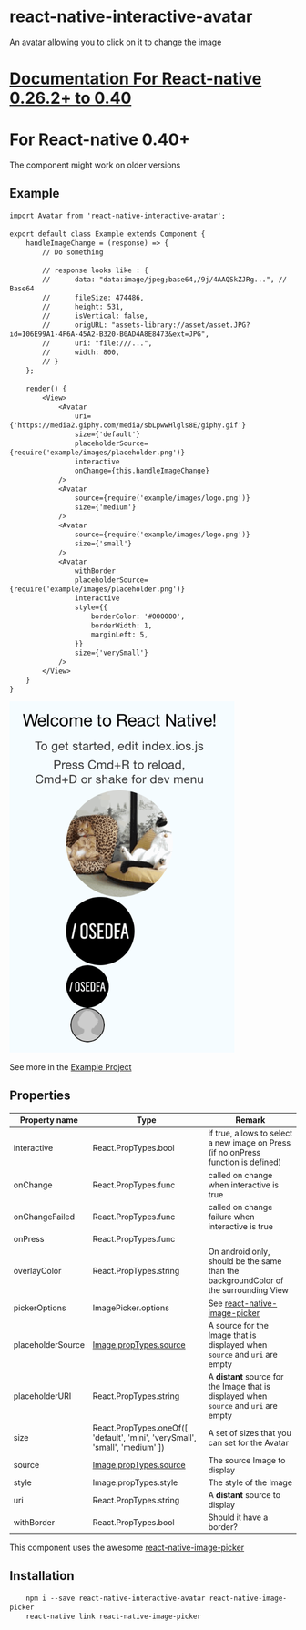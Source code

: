 # react-native-interactive-avatar
An avatar allowing you to click on it to change the image

# [Documentation For React-native 0.26.2+ to 0.40](https://github.com/Osedea/react-native-interactive-avatar/tree/b63c2c131d349b0b8377f6770715b6f1f17bebc9)

# For React-native 0.40+

The component might work on older versions

## Example

```
import Avatar from 'react-native-interactive-avatar';

export default class Example extends Component {
    handleImageChange = (response) => {
        // Do something

        // response looks like : {
        //      data: "data:image/jpeg;base64,/9j/4AAQSkZJRg...", // Base64
        //      fileSize: 474486,
        //      height: 531,
        //      isVertical: false,
        //      origURL: "assets-library://asset/asset.JPG?id=106E99A1-4F6A-45A2-B320-B0AD4A8E8473&ext=JPG",
        //      uri: "file:///...",
        //      width: 800,
        // }
    };

    render() {
        <View>
            <Avatar
                uri={'https://media2.giphy.com/media/sbLpwwHlgls8E/giphy.gif'}
                size={'default'}
                placeholderSource={require('example/images/placeholder.png')}
                interactive
                onChange={this.handleImageChange}
            />
            <Avatar
                source={require('example/images/logo.png')}
                size={'medium'}
            />
            <Avatar
                source={require('example/images/logo.png')}
                size={'small'}
            />
            <Avatar
                withBorder
                placeholderSource={require('example/images/placeholder.png')}
                interactive
                style={{
                    borderColor: '#000000',
                    borderWidth: 1,
                    marginLeft: 5,
                }}
                size={'verySmall'}
            />
        </View>
    }
}
```

![Example](example.png)

See more in the [Example Project](./example)

## Properties

Property name | Type | Remark
--- | --- | ----
interactive| React.PropTypes.bool | if true, allows to select a new image on Press (if no onPress function is defined)
onChange| React.PropTypes.func | called on change when interactive is true
onChangeFailed| React.PropTypes.func | called on change failure when interactive is true
onPress| React.PropTypes.func |
overlayColor| React.PropTypes.string | On android only, should be the same than the backgroundColor of the surrounding View
pickerOptions | ImagePicker.options | See [react-native-image-picker](https://github.com/marcshilling/react-native-image-picker)
placeholderSource | [Image.propTypes.source](https://facebook.github.io/react-native/docs/image.html#source) | A source for the Image that is displayed when `source` and `uri` are empty
placeholderURI | React.PropTypes.string | A **distant** source for the Image that is displayed when `source` and `uri` are empty
size| React.PropTypes.oneOf([ 'default', 'mini', 'verySmall', 'small', 'medium' ]) | A set of sizes that you can set for the Avatar
source| [Image.propTypes.source](https://facebook.github.io/react-native/docs/image.html#source) | The source Image to display
style| Image.propTypes.style | The style of the Image
uri | React.PropTypes.string | A **distant** source to display
withBorder| React.PropTypes.bool | Should it have a border?

This component uses the awesome [react-native-image-picker](https://github.com/marcshilling/react-native-image-picker)

## Installation

```
    npm i --save react-native-interactive-avatar react-native-image-picker
    react-native link react-native-image-picker
```
